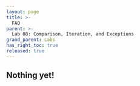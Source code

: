 ```yaml
---
layout: page
title: >-
  FAQ
parent: >-
  Lab 08: Comparison, Iteration, and Exceptions
grand_parent: Labs
has_right_toc: true
released: true
---
```


## Nothing yet!
